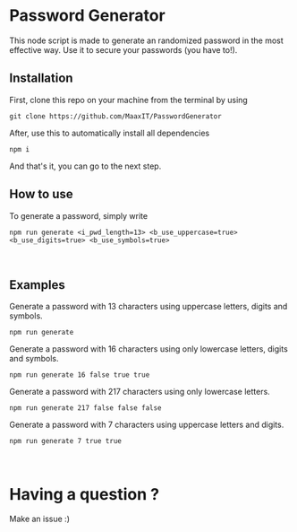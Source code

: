 # Password Generator
This node script is made to generate an randomized password in the most effective way.
Use it to secure your passwords (you have to!).

## Installation
First, clone this repo on your machine from the terminal by using
```
git clone https://github.com/MaaxIT/PasswordGenerator
```

After, use this to automatically install all dependencies
```
npm i
```
And that's it, you can go to the next step.
<br>

## How to use 
To generate a password, simply write
```
npm run generate <i_pwd_length=13> <b_use_uppercase=true> <b_use_digits=true> <b_use_symbols=true>
```
<br>

## Examples

Generate a password with 13 characters using uppercase letters, digits and symbols.
```
npm run generate
```

Generate a password with 16 characters using only lowercase letters, digits and symbols.
```
npm run generate 16 false true true
```

Generate a password with 217 characters using only lowercase letters.
```
npm run generate 217 false false false
```

Generate a password with 7 characters using uppercase letters and digits.
```
npm run generate 7 true true
```
<br>

# Having a question ?
Make an issue :)
